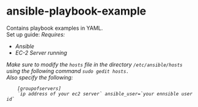 # ansible-playbook-example
Contains playbook examples in YAML.<br>
Set up guide:
<i>Requires:<i>
  <ul>
    <li>Ansible</li>
    <li>EC-2 Server running</li>
  </ul>
 <p> Make sure to modify the <code>hosts</code> file in the directory <code>/etc/ansible/hosts</code> <br>
  using the following command <code>sudo gedit hosts.</code> <br>
  Also specify the following: <br>
  <code>
    [groupofservers]
    `ip address of your ec2 server` ansible_user=`your ennsible user id`
  </code>

